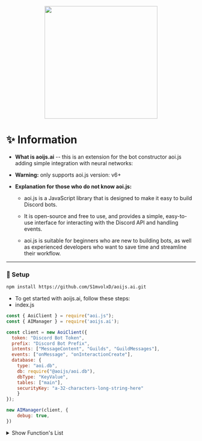 <p align="center">
  <a>
    <img width="300" src="https://cdn.discordapp.com/attachments/1143145944767021096/1369982095065092136/photo_2025-05-08_17-16-43.jpg?ex=681dd6c0&is=681c8540&hm=de4dffccc7d8ec556f0e821b8c42de528b977d5e98573a9a64403367f5ea16ab&">
  </a>
</p>

# ✨️ Information
- **What is aoijs.ai** --  this is an extension for the bot constructor aoi.js adding simple integration with neural networks:
- **Warning:** only supports aoi.js version: v6+
  
- **Explanation for those who do not know aoi.js:** 
  - aoi.js is a JavaScript library that is designed to make it easy to build Discord bots.

  - It is open-source and free to use, and provides a simple, easy-to-use interface for interacting with the Discord API and handling events.

  - aoi.js is suitable for beginners who are new to building bots, as well as experienced developers who want to save time and streamline their workflow.

---

### 📒 Setup
```bash
npm install https://github.com/S1mvolxD/aoijs.ai.git
```

- To get started with aoijs.ai, follow these steps:
- index.js
```js
const { AoiClient } = require("aoi.js");
const { AIManager } = require('aoijs.ai');

const client = new AoiClient({
  token: "Discord Bot Token",
  prefix: "Discord Bot Prefix",
  intents: ["MessageContent", "Guilds", "GuildMessages"],
  events: ["onMessage", "onInteractionCreate"],
  database: {
    type: "aoi.db",
    db: require("@aoijs/aoi.db"),
    dbType: "KeyValue",
    tables: ["main"],
    securityKey: "a-32-characters-long-string-here"
    }
});

new AIManager(client, {
    debug: true,
})
```
<details>
  <summary>Show Function's List</summary>

| Functions               | Params                          | Required Params ( true / false ) | Description                            |
|-------------------------|---------------------------------|----------------------------------|----------------------------------------|
| $chatGPTV4              | [text]                          | [true]                           | ChatGPT 4 from OpenAI.                 |
| $commandRPlus           | [text]                          | [true]                           | Command R+ from Cohere AI.             |
| $fastTTV                | [text;style]                    | [true, false]                    | Fast Text-To-Video with styles.        |
| $flux                   | [text;ratio]                    | [true, false]                    | Flux.1 models from blackforextlabs.ai. |

</details>
